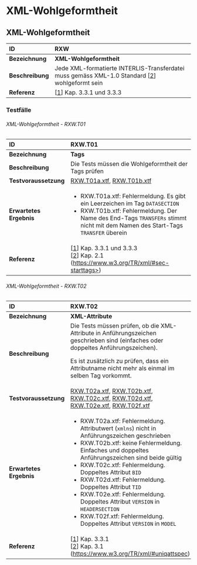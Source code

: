 # XML-Wohlgeformtheit

## XML-Wohlgeformtheit
|ID|RXW
|:--|:--
|**Bezeichnung**|**XML-Wohlgeformtheit**
|**Beschreibung**|Jede XML-formatierte INTERLIS-Transferdatei muss gemäss XML-1.0 Standard [[2]] wohlgeformt sein
|**Referenz**|[[1]] Kap. 3.3.1 und 3.3.3

### Testfälle
###### XML-Wohlgeformtheit - RXW.T01
|ID|RXW.T01
|:--|:--
|**Bezeichnung**|**Tags**
|**Beschreibung**|Die Tests müssen die Wohlgeformtheit der Tags prüfen
|**Testvoraussetzung**|[RXW.T01a.xtf](../data/RXW.T01a.xtf), [RXW.T01b.xtf](../data/RXW.T01b.xtf)
|**Erwartetes Ergebnis**|<ul><li>RXW.T01a.xtf: Fehlermeldung. Es gibt ein Leerzeichen im Tag ```DATASECTION```</li><li>RXW.T01b.xtf: Fehlermeldung. Der Name des End-Tags ```TRANSFERs``` stimmt nicht mit dem Namen des Start-Tags ```TRANSFER``` überein</li></ul>
|**Referenz**|[[1]] Kap. 3.3.1 und 3.3.3 <br/>[[2]] Kap. 2.1 (https://www.w3.org/TR/xml/#sec-starttags>)

###### XML-Wohlgeformtheit - RXW.T02
|ID|RXW.T02
|:--|:--
|**Bezeichnung**|**XML-Attribute**
|**Beschreibung**|Die Tests müssen prüfen, ob die XML-Attribute in Anführungszeichen geschrieben sind (einfaches oder doppeltes Anführungszeichen). <p>Es ist zusätzlich zu prüfen, dass ein Attributname nicht mehr als einmal im selben Tag vorkommt.</p>
|**Testvoraussetzung**|[RXW.T02a.xtf](../data/RXW.T02a.xtf), [RXW.T02b.xtf](../data/RXW.T02b.xtf), [RXW.T02c.xtf](../data/RXW.T02c.xtf), [RXW.T02d.xtf](../data/RXW.T02d.xtf), [RXW.T02e.xtf](../data/RXW.T02e.xtf), [RXW.T02f.xtf](../data/RXW.T02f.xtf)
|**Erwartetes Ergebnis**|<ul><li>RXW.T02a.xtf: Fehlermeldung. Attributwert (```xmlns```) nicht in Anführungszeichen geschrieben</li><li>RXW.T02b.xtf: keine Fehlermeldung. Einfaches und doppeltes Anführungszeichen sind beide gültig</li><li>RXW.T02c.xtf: Fehlermeldung. Doppeltes Attribut ```BID```</li><li>RXW.T02d.xtf: Fehlermeldung. Doppeltes Attribut ```TID```</li><li>RXW.T02e.xtf: Fehlermeldung. Doppeltes Attribut ``VERSION`` in ``HEADERSECTION``</li><li>RXW.T02f.xtf: Fehlermeldung. Doppeltes Attribut ``VERSION`` in ``MODEL``</li></ul>
|**Referenz**|[[1]] Kap. 3.3.1<br/>[[2]] Kap. 3.1 (https://www.w3.org/TR/xml/#uniqattspec)

[1]: bib.md#1-kogis-interlis-2--referenzhandbuch-13042006
[2]: bib.md#2-w3c-extensible-markup-language-xml-10-fifth-edition-26112008
